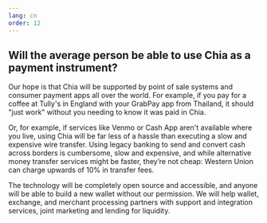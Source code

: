 ```yaml
---
lang: cn
order: 12
---
```


Will the average person be able to use Chia as a payment instrument? 
-----------------------

Our hope is that Chia will be supported by point of sale systems and consumer payment apps all over the world. For example, if you pay for a coffee at Tully's in England with your GrabPay app from Thailand, it should "just work" without you needing to know it was paid in Chia.

Or, for example, if services like Venmo or Cash App aren't available where you live, using Chia will be far less of a hassle than executing a slow and expensive wire transfer. Using legacy banking to send and convert cash across borders is cumbersome, slow and expensive, and while alternative money transfer services might be faster, they’re not cheap: Western Union can charge upwards of 10% in transfer fees.

The technology will be completely open source and accessible, and anyone will be able to build a new wallet without our permission. We will help wallet, exchange, and merchant processing partners with support and integration services, joint marketing and lending for liquidity.
